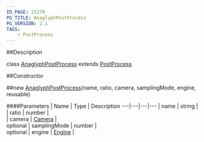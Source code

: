 ```yaml
---
ID_PAGE: 25279
PG_TITLE: AnaglyphPostProcess
PG_VERSION: 2.1
TAGS:
    - PostProcess
---
```

##Description

class [AnaglyphPostProcess](/classes/2.2/AnaglyphPostProcess) extends [PostProcess](/classes/2.2/PostProcess)



##Constructor

##new [AnaglyphPostProcess](/classes/2.2/AnaglyphPostProcess)(name, ratio, camera, samplingMode, engine, reusable)



####Parameters
 | Name | Type | Description
---|---|---|---
 | name | string |  
 | ratio | number |  
 | camera | [Camera](/classes/2.2/Camera) |  
optional | samplingMode | number |  
optional | engine | [Engine](/classes/2.2/Engine) |  

